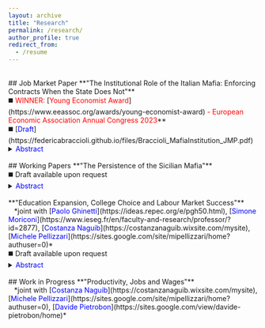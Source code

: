 ```yaml
---
layout: archive
title: "Research"
permalink: /research/
author_profile: true
redirect_from:
  - /resume
---
```

<br />
## Job Market Paper
**"The Institutional Role of the Italian Mafia: Enforcing Contracts When the State Does Not"** <br />
◼️ <span style="color:red">WINNER:</span> [<span style="color:red">Young Economist Award</span>](https://www.eeassoc.org/awards/young-economist-award) <span style="color:red">- European Economic Association Annual Congress 2023</span>** <br />
◼️ [<span style="color:blue">Draft</span>](https://federicabraccioli.github.io/files/Braccioli_MafiaInstitution_JMP.pdf)  <br />
<details><summary><span style="color:blue">Abstract</span></summary>Italy has one of the slowest judicial systems in Europe. At the same time, there exists anecdotal evidence suggesting that informal contract enforcement can be provided by organized crime. I present a simple theoretical framework to explain why citizens may turn to the Mafia for contract enforcement when the State is increasingly unable to fulfil this service. I empirically test the main model prediction using a novel database of Mafia-controlled areas across Italy between 2014 and 2019. I obtain confidential yearly data from the Superior Council of the Judiciary about the judge’s retirement, which I use as a source of exogenous variation in the State’s enforcement capacity. Results indicate that the Mafia expands its control over the territory when the State weakens its contract enforcement capacity.</details>
<br />
## Working Papers 
**"The Persistence of the Sicilian Mafia"**  <br />
◼️ Draft available upon request <br />
<details><summary><span style="color: blue">Abstract</span></summary>This paper documents the persistence of the presence of the Sicilian Mafia across centuries and provides evidence for one of the mechanisms at play: Mafia family power. Leveraging investigation reports containing Mafia surnames, I construct a new indicator of the presence of the Mafia and a measure of the turnover of families in power in 2014-2019. I find that the historical presence of the Mafia is responsible for at least 25% of the Mafia in 2019 and decreases short-term family turnover by 56%.</details>
<br />
**"Education Expansion, College Choice and Labour Market Success"**  <br />
&nbsp;&nbsp; *joint with [<span style="color:blue">Paolo Ghinetti</span>](https://ideas.repec.org/e/pgh50.html), [<span style="color:blue">Simone Moriconi</span>](https://www.ieseg.fr/en/faculty-and-research/professor/?id=2877), [<span style="color:blue">Costanza Naguib</span>](https://costanzanaguib.wixsite.com/mysite), [<span style="color:blue">Michele Pellizzari</span>](https://sites.google.com/site/mipellizzari/home?authuser=0)*<br />
◼️ Draft available upon request <br />
<details><summary><span style="color:blue">Abstract</span></summary>We study the choice of acquiring STEM or non-STEM college education using variation induced by the proximity to universities offering STEM and/or non-STEM degrees. We adopt a novel methodology allowing the identification of the distribution of response types and several counterfactual outcomes (Heckman and Pinto, 2018). The empirical analysis is based on confidential survey data for Italy, combined with administrative information about the founding dates of all Italian universities and faculties. We find that most compliers are at the margin of choosing STEM education versus not going to college. Response types at the margin of choosing STEM vs non-STEM education are a small minority in the population. We simulate the effects of some hypothetical reforms expanding the supply of colleges and we find sizeable impacts on employment, earnings and working conditions, particularly for women.</details>
<br />
## Work in Progress
**"Productivity, Jobs and Wages"**  <br />
&nbsp;&nbsp; *joint with [<span style="color:blue">Costanza Naguib</span>](https://costanzanaguib.wixsite.com/mysite), [<span style="color:blue">Michele Pellizzari</span>](https://sites.google.com/site/mipellizzari/home?authuser=0), [<span style="color:blue">Davide Pietrobon</span>](https://sites.google.com/view/davide-pietrobon/home)*
